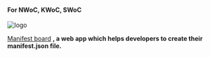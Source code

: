 #### For NWoC, KWoC, SWoC

![logo](https://yughendaranp.github.io/Web-app-Manifest-generator/asserts/manifsetboard/manifsetboard256x256.png 'Manifest board')

[Manifest board](https://yughendaranp.github.io/Web-app-Manifest-generator/ 'manifest generator') **, a web app which helps developers to create their manifest.json file.**
